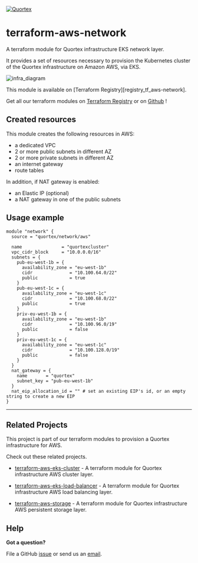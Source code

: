 
[![Quortex][logo]](https://quortex.io)

# terraform-aws-network

A terraform module for Quortex infrastructure EKS network layer.

It provides a set of resources necessary to provision the Kubernetes cluster of the Quortex infrastructure on Amazon AWS, via EKS.

![infra_diagram]

This module is available on [Terraform Registry][registry_tf_aws-network].

Get all our terraform modules on [Terraform Registry][registry_tf_modules] or on [Github][github_tf_modules] !

## Created resources

This module creates the following resources in AWS:

- a dedicated VPC
- 2 or more public subnets in different AZ
- 2 or more private subnets in different AZ
- an internet gateway
- route tables

In addition, if NAT gateway is enabled:

- an Elastic IP (optional)
- a NAT gateway in one of the public subnets

## Usage example

```
module "network" {
  source = "quortex/network/aws"

  name               = "quortexcluster"
  vpc_cidr_block     = "10.0.0.0/16"
  subnets = {
    pub-eu-west-1b = {
      availability_zone = "eu-west-1b"
      cidr              = "10.100.64.0/22"
      public            = true
    }
    pub-eu-west-1c = {
      availability_zone = "eu-west-1c"
      cidr              = "10.100.68.0/22"
      public            = true
    }
    priv-eu-west-1b = {
      availability_zone = "eu-west-1b"
      cidr              = "10.100.96.0/19"
      public            = false
    }
    priv-eu-west-1c = {
      availability_zone = "eu-west-1c"
      cidr              = "10.100.128.0/19"
      public            = false
    }
  }
  nat_gateway = {
    name       = "quortex"
    subnet_key = "pub-eu-west-1b"
  }
  nat_eip_allocation_id = "" # set an existing EIP's id, or an empty string to create a new EIP
}

```

---

## Related Projects

This project is part of our terraform modules to provision a Quortex infrastructure for AWS.

Check out these related projects.

- [terraform-aws-eks-cluster][registry_tf_aws-eks_cluster] - A terraform module for Quortex infrastructure AWS cluster layer.

- [terraform-aws-eks-load-balancer][registry_tf_aws-eks_load_balancer] - A terraform module for Quortex infrastructure AWS load balancing layer.

- [terraform-aws-storage][registry_tf_aws-eks_storage] - A terraform module for Quortex infrastructure AWS persistent storage layer.

## Help

**Got a question?**

File a GitHub [issue](https://github.com/quortex/terraform-aws-network/issues) or send us an [email][email].


  [logo]: https://storage.googleapis.com/quortex-assets/logo.webp
  [infra_diagram]: https://storage.googleapis.com/quortex-assets/infra_aws_002.jpg

  [email]: mailto:info@quortex.io

  [registry_tf_modules]: https://registry.terraform.io/modules/quortex
  [registry_tf_aws-eks_network]: https://registry.terraform.io/modules/quortex/network/aws
  [registry_tf_aws-eks_cluster]: https://registry.terraform.io/modules/quortex/eks-cluster/aws
  [registry_tf_aws-eks_load_balancer]: https://registry.terraform.io/modules/quortex/load-balancer/aws
  [registry_tf_aws-eks_storage]: https://registry.terraform.io/modules/quortex/storage/aws
  [github_tf_modules]: https://github.com/quortex?q=terraform-
